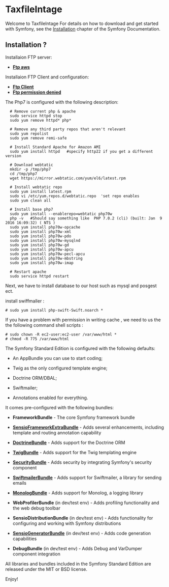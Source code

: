 TaxfileIntage
========================

Welcome to TaxfileIntage 
For details on how to download and get started with Symfony, see the
[Installation][1] chapter of the Symfony Documentation.

Installation ?
--------------
 
  Installaion FTP server:
  * [**Ftp aws**][14]
  
  Installaion FTP Client  and configuration: 
  * [**Ftp Client**][15]
  * [**Ftp  permission denied**][16]
  
  The Php7 is configured with the following description:
  
      # Remove current php & apache
      sudo service httpd stop
      sudo yum remove httpd* php* 
      
      # Remove any third party repos that aren't relevant
      sudo yum repolist
      sudo yum remove remi-safe
      
      # Install Standard Apache for Amazon AMI
      sudo yum install httpd   #specify http22 if you get a different version
      
      # Download webtatic
      mkdir -p /tmp/php7
      cd /tmp/php7
      wget https://mirror.webtatic.com/yum/el6/latest.rpm
      
      # Install webtatic repo
      sudo yum install latest.rpm
      sudo vi /etc/yum.repos.d/webtatic.repo  'set repo enables
      sudo yum clean all
      
      # Install base php7
      sudo yum install --enablerepo=webtatic php70w
      php -v   #Should say something like  PHP 7.0.2 (cli) (built: Jan  9 2016 16:09:32) ( NTS )
      sudo yum install php70w-opcache
      sudo yum install php70w-xml
      sudo yum install php70w-pdo
      sudo yum install php70w-mysqlnd
      sudo yum install php70w-gd
      sudo yum install php70w-apcu
      sudo yum install php70w-pecl-apcu
      sudo yum install php70w-mbstring
      sudo yum install php70w-imap
      
      # Restart apache
      sudo service httpd restart
      
   Next, we have to install database to our host such as mysql  and posgest ect.
   
   
   install swiffmaller :  
    
    # sudo yum install php-swift-Swift.noarch * 
   If you have a problem with permission in writing cache , we need to us the the following command shell scripts :  
   
    # sudo chown -R ec2-user:ec2-user /var/www/html * 
    # chmod -R 775 /var/www/html 
   

  
  

The Symfony Standard Edition is configured with the following defaults:

  * An AppBundle you can use to start coding;

  * Twig as the only configured template engine;

  * Doctrine ORM/DBAL;

  * Swiftmailer;

  * Annotations enabled for everything.

It comes pre-configured with the following bundles:

  * **FrameworkBundle** - The core Symfony framework bundle

  * [**SensioFrameworkExtraBundle**][6] - Adds several enhancements, including
    template and routing annotation capability

  * [**DoctrineBundle**][7] - Adds support for the Doctrine ORM

  * [**TwigBundle**][8] - Adds support for the Twig templating engine

  * [**SecurityBundle**][9] - Adds security by integrating Symfony's security
    component

  * [**SwiftmailerBundle**][10] - Adds support for Swiftmailer, a library for
    sending emails

  * [**MonologBundle**][11] - Adds support for Monolog, a logging library

  * **WebProfilerBundle** (in dev/test env) - Adds profiling functionality and
    the web debug toolbar

  * **SensioDistributionBundle** (in dev/test env) - Adds functionality for
    configuring and working with Symfony distributions

  * [**SensioGeneratorBundle**][13] (in dev/test env) - Adds code generation
    capabilities

  * **DebugBundle** (in dev/test env) - Adds Debug and VarDumper component
    integration

All libraries and bundles included in the Symfony Standard Edition are
released under the MIT or BSD license.

Enjoy!


[1]:  https://symfony.com/doc/3.2/setup.html
[6]:  https://symfony.com/doc/current/bundles/SensioFrameworkExtraBundle/index.html
[7]:  https://symfony.com/doc/3.2/doctrine.html
[8]:  https://symfony.com/doc/3.2/templating.html
[9]:  https://symfony.com/doc/3.2/security.html
[10]: https://symfony.com/doc/3.2/email.html
[11]: https://symfony.com/doc/3.2/logging.html
[12]: https://symfony.com/doc/3.2/assetic/asset_management.html
[13]: https://symfony.com/doc/current/bundles/SensioGeneratorBundle/index.html
[14]: https://silicondales.com/tutorials/aws-ec2-tutorials/setup-ftp-sftp-aws-ec2-instance/
[15]: https://www.youtube.com/watch?v=e9BDvg42-JI
[16]: https://stackoverflow.com/questions/19648712/amazon-aws-filezilla-transfer-permission-denied
